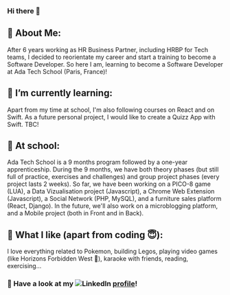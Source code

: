 ### Hi there 👋

<!--
**sarahwatremet/sarahwatremet** is a ✨ _special_ ✨ repository because its `README.md` (this file) appears on your GitHub profile.

Here are some ideas to get you started:

- 🔭 I’m currently working on ...
- 🌱 I’m currently learning ...
- 👯 I’m looking to collaborate on ...
- 🤔 I’m looking for help with ...
- 💬 Ask me about ...
- 📫 How to reach me: ...
- 😄 Pronouns: ...
- ⚡ Fun fact: ...
-->

## 👀 About Me:

After 6 years working as HR Business Partner, including HRBP for Tech teams, I decided to reorientate my career and start a training to become a Software Developer. So here I am, learning to become a Software Developer at Ada Tech School (Paris, France)!

## 🌱 I’m currently learning:

Apart from my time at school, I'm also following courses on React and on Swift. As a future personal project, I would like to create a Quizz App with Swift. TBC!

## 📝 At school:

Ada Tech School is a 9 months program followed by a one-year apprenticeship. During the 9 months, we have both theory phases (but still full of practice, exercises and challenges) and group project phases (every project lasts 2 weeks). So far, we have been working on a PICO-8 game (LUA), a Data Vizualisation project (Javascript), a Chrome Web Extension (Javascript), a Social Network (PHP, MySQL), and a furniture sales platform (React, Django). In the future, we'll also work on a microblogging platform, and a Mobile project (both in Front and in Back).

## 🤩 What I like (apart from coding 😇):

I love everything related to Pokemon, building Legos, playing video games (like Horizons Forbidden West 💚), karaoke with friends, reading, exercising...




### 🔎 Have a look at my ![LinkedIn](https://img.shields.io/badge/LinkedIn-0B65C2?style=for-the-badge&logo=LinkedIn&logoColor=white) [profile](https://www.linkedin.com/in/sarah-watremet-0ab26464/)!

